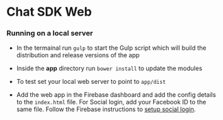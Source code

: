 # Chat SDK Web

### Running on a local server 

- In the termainal run `gulp` to start the Gulp script which will build the distribution and release versions of the app

- Inside the **app** directory run `bower install` to update the modules

- To test set your local web server to point to `app/dist`

- Add the web app in the Firebase dashboard and add the config details to the `index.html` file. For Social login, add your Facebook ID to the same file. Follow the Firebase instructions to [setup social login](https://firebase.google.com/docs/auth/web/start). 
